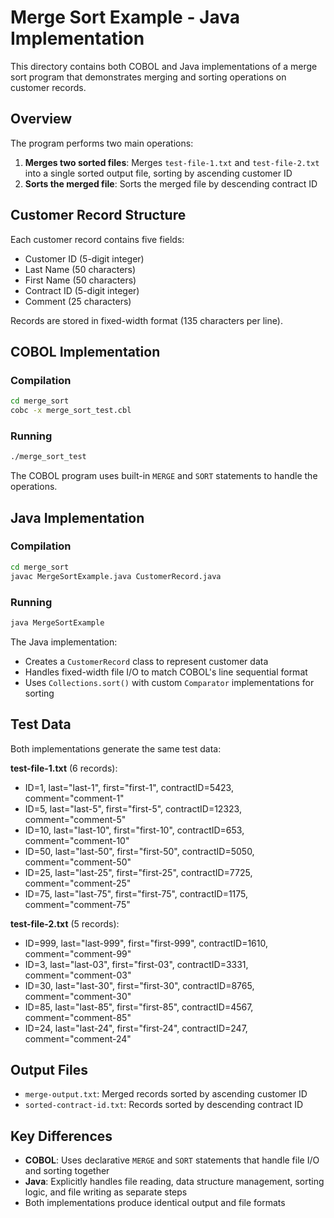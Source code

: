 # Merge Sort Example - Java Implementation

This directory contains both COBOL and Java implementations of a merge sort program that demonstrates merging and sorting operations on customer records.

## Overview

The program performs two main operations:
1. **Merges two sorted files**: Merges `test-file-1.txt` and `test-file-2.txt` into a single sorted output file, sorting by ascending customer ID
2. **Sorts the merged file**: Sorts the merged file by descending contract ID

## Customer Record Structure

Each customer record contains five fields:
- Customer ID (5-digit integer)
- Last Name (50 characters)
- First Name (50 characters)
- Contract ID (5-digit integer)
- Comment (25 characters)

Records are stored in fixed-width format (135 characters per line).

## COBOL Implementation

### Compilation
```bash
cd merge_sort
cobc -x merge_sort_test.cbl
```

### Running
```bash
./merge_sort_test
```

The COBOL program uses built-in `MERGE` and `SORT` statements to handle the operations.

## Java Implementation

### Compilation
```bash
cd merge_sort
javac MergeSortExample.java CustomerRecord.java
```

### Running
```bash
java MergeSortExample
```

The Java implementation:
- Creates a `CustomerRecord` class to represent customer data
- Handles fixed-width file I/O to match COBOL's line sequential format
- Uses `Collections.sort()` with custom `Comparator` implementations for sorting

## Test Data

Both implementations generate the same test data:

**test-file-1.txt** (6 records):
- ID=1, last="last-1", first="first-1", contractID=5423, comment="comment-1"
- ID=5, last="last-5", first="first-5", contractID=12323, comment="comment-5"
- ID=10, last="last-10", first="first-10", contractID=653, comment="comment-10"
- ID=50, last="last-50", first="first-50", contractID=5050, comment="comment-50"
- ID=25, last="last-25", first="first-25", contractID=7725, comment="comment-25"
- ID=75, last="last-75", first="first-75", contractID=1175, comment="comment-75"

**test-file-2.txt** (5 records):
- ID=999, last="last-999", first="first-999", contractID=1610, comment="comment-99"
- ID=3, last="last-03", first="first-03", contractID=3331, comment="comment-03"
- ID=30, last="last-30", first="first-30", contractID=8765, comment="comment-30"
- ID=85, last="last-85", first="first-85", contractID=4567, comment="comment-85"
- ID=24, last="last-24", first="first-24", contractID=247, comment="comment-24"

## Output Files

- `merge-output.txt`: Merged records sorted by ascending customer ID
- `sorted-contract-id.txt`: Records sorted by descending contract ID

## Key Differences

- **COBOL**: Uses declarative `MERGE` and `SORT` statements that handle file I/O and sorting together
- **Java**: Explicitly handles file reading, data structure management, sorting logic, and file writing as separate steps
- Both implementations produce identical output and file formats
